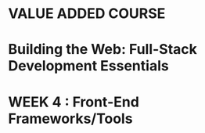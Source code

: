 # VALUE ADDED COURSE 
# Building the Web: Full-Stack Development Essentials
# WEEK 4 : Front-End Frameworks/Tools
